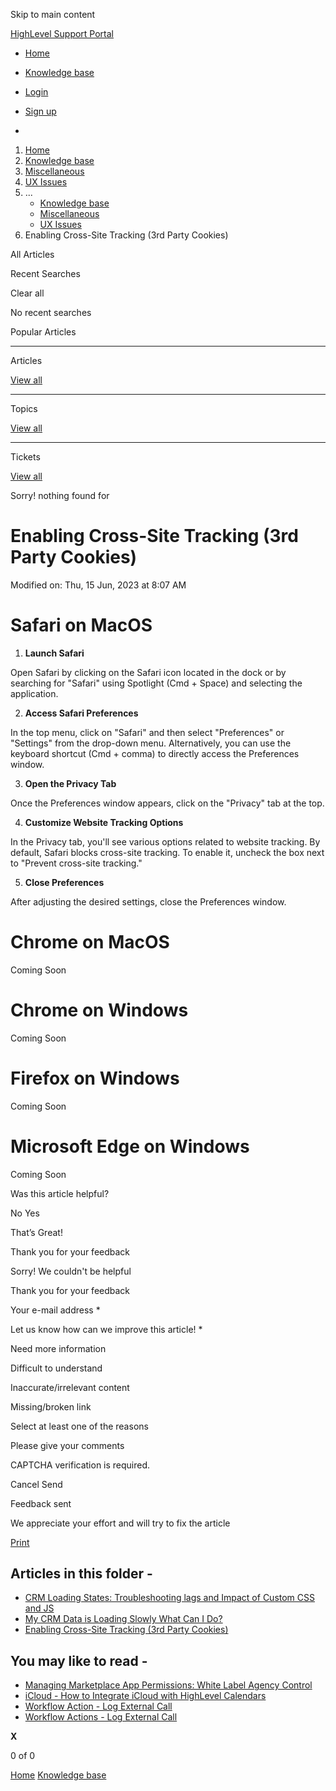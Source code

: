 Skip to main content

[ HighLevel Support Portal ](https://help.gohighlevel.com)

  * [ Home ](/support/home)
  * [ Knowledge base ](/support/solutions)

  * [Login](/support/login)
  * [Sign up](/support/signup)
  * 

  1. [Home](/support/home)
  2. [Knowledge base](/support/solutions)
  3. [Miscellaneous](/support/solutions/48000453288)
  4. [UX Issues](/support/solutions/folders/48000677469)
  5. ... 
     * [Knowledge base](/support/solutions)
     * [Miscellaneous](/support/solutions/48000453288)
     * [UX Issues](/support/solutions/folders/48000677469)
  6. Enabling Cross-Site Tracking (3rd Party Cookies)

All  Articles 

Recent Searches

Clear all

No recent searches

Popular Articles

* * *

Articles

[View all](/support/search/solutions)

* * *

Topics

[View all](/support/search/topics)

* * *

Tickets

[View all](/support/search/tickets)

Sorry! nothing found for   

# Enabling Cross-Site Tracking (3rd Party Cookies)

Modified on: Thu, 15 Jun, 2023 at 8:07 AM

# Safari on MacOS

  1. **Launch Safari**

Open Safari by clicking on the Safari icon located in the dock or by searching for "Safari" using Spotlight (Cmd + Space) and selecting the application.

  2. **Access Safari Preferences**

In the top menu, click on "Safari" and then select "Preferences" or "Settings" from the drop-down menu. Alternatively, you can use the keyboard shortcut (Cmd + comma) to directly access the Preferences window.

  3. **Open the Privacy Tab**

Once the Preferences window appears, click on the "Privacy" tab at the top.  

  4. **Customize Website Tracking Options**

In the Privacy tab, you'll see various options related to website tracking. By default, Safari blocks cross-site tracking. To enable it, uncheck the box next to "Prevent cross-site tracking."  

  5. **Close Preferences**

After adjusting the desired settings, close the Preferences window.

# Chrome on MacOS

Coming Soon

# Chrome on Windows

Coming Soon

# Firefox on Windows

Coming Soon

# Microsoft Edge on Windows

Coming Soon

Was this article helpful?

No  Yes 

That’s Great!

Thank you for your feedback

Sorry! We couldn't be helpful

Thank you for your feedback

Your e-mail address *

Let us know how can we improve this article! *

Need more information 

Difficult to understand 

Inaccurate/irrelevant content 

Missing/broken link 

Select at least one of the reasons 

Please give your comments 

CAPTCHA verification is required. 

Cancel  Send 

Feedback sent

We appreciate your effort and will try to fix the article

[Print](javascript:print\(\))

## Articles in this folder -

  * [CRM Loading States: Troubleshooting lags and Impact of Custom CSS and JS](/support/solutions/articles/48001176375-crm-loading-states-troubleshooting-lags-and-impact-of-custom-css-and-js)
  * [My CRM Data is Loading Slowly What Can I Do?](/support/solutions/articles/48001210187-my-crm-data-is-loading-slowly-what-can-i-do-)
  * [Enabling Cross-Site Tracking (3rd Party Cookies)](/support/solutions/articles/155000000178-enabling-cross-site-tracking-3rd-party-cookies-)

## You may like to read -

  * [Managing Marketplace App Permissions: White Label Agency Control](/support/solutions/articles/155000001163-managing-marketplace-app-permissions-white-label-agency-control)
  * [iCloud - How to Integrate iCloud with HighLevel Calendars](/support/solutions/articles/155000002370-icloud-how-to-integrate-icloud-with-highlevel-calendars)
  * [Workflow Action - Log External Call](/support/solutions/articles/155000002930-workflow-action-log-external-call)
  * [Workflow Actions - Log External Call](/support/solutions/articles/155000003460-workflow-actions-log-external-call)

**X**

0 of 0 []()

[Home](/support/home) [Knowledge base](/support/solutions)
